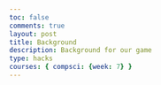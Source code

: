 ```yaml
---
toc: false
comments: true
layout: post
title: Background
description: Background for our game
type: hacks
courses: { compsci: {week: 7} }
---
```


<canvas id="canvas" width="500" height="700"></canvas>
<script>
    //create empty canvas
    let canvas = document.getElementById("canvas");
    let c = canvas.getContext("2d");
    var bgImage = new Image();
    bgImage.src = "{{site.baseurl}}/images/Stone_Background.jpg";
    bgImage.onload = function () {
        //set up backgrounds
        var bg1 = {
            width: 500,
            height: 1000,
            x: 0,
            y: 0
        }
        var bg2 = {
            width: 500,
            height: 1000,
            x: 0,
            y: -1000
        }
        var bg3 = {
            width: 500,
            height: 1000,
            x: 0,
            y: -2000
        }
        var interval = setInterval(function() {
            bg1.y +=5;
            bg2.y +=5;
            bg3.y +=5;
            if (bg1.y == 2000) {
                bg1.y = 0;
            }
            if (bg2.y == 1000) {
                bg2.y = -1000;
            }
            if (bg3.y == 0) {
                bg3.y = -2000;
            }
            c.drawImage(bgImage, bg1.x, bg1.y)
            c.drawImage(bgImage, bg2.x, bg2.y)
            c.drawImage(bgImage, bg3.x, bg3.y)
        }, 50);
    };
</script>